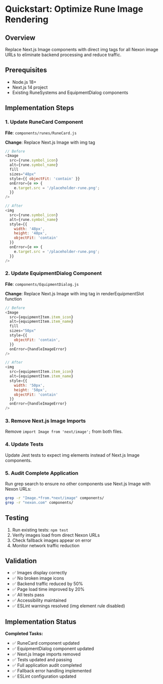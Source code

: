 # Quickstart: Optimize Rune Image Rendering

## Overview

Replace Next.js Image components with direct img tags for all Nexon image URLs to eliminate backend processing and reduce traffic.

## Prerequisites

- Node.js 18+
- Next.js 14 project
- Existing RuneSystems and EquipmentDialog components

## Implementation Steps

### 1. Update RuneCard Component

**File**: `components/runes/RuneCard.js`

**Change**: Replace Next.js Image with img tag

```javascript
// Before
<Image
  src={rune.symbol_icon}
  alt={rune.symbol_name}
  fill
  sizes="48px"
  style={{ objectFit: 'contain' }}
  onError={e => {
    e.target.src = '/placeholder-rune.png';
  }}
/>

// After
<img
  src={rune.symbol_icon}
  alt={rune.symbol_name}
  style={{
    width: '48px',
    height: '48px',
    objectFit: 'contain'
  }}
  onError={e => {
    e.target.src = '/placeholder-rune.png';
  }}
/>
```

### 2. Update EquipmentDialog Component

**File**: `components/EquipmentDialog.js`

**Change**: Replace Next.js Image with img tag in renderEquipmentSlot function

```javascript
// Before
<Image
  src={equipmentItem.item_icon}
  alt={equipmentItem.item_name}
  fill
  sizes="50px"
  style={{
    objectFit: 'contain',
  }}
  onError={handleImageError}
/>

// After
<img
  src={equipmentItem.item_icon}
  alt={equipmentItem.item_name}
  style={{
    width: '50px',
    height: '50px',
    objectFit: 'contain'
  }}
  onError={handleImageError}
/>
```

### 3. Remove Next.js Image Imports

Remove `import Image from 'next/image';` from both files.

### 4. Update Tests

Update Jest tests to expect img elements instead of Next.js Image components.

### 5. Audit Complete Application

Run grep search to ensure no other components use Next.js Image with Nexon URLs:

```bash
grep -r "Image.*from.*next/image" components/
grep -r "nexon.com" components/
```

## Testing

1. Run existing tests: `npm test`
2. Verify images load from direct Nexon URLs
3. Check fallback images appear on error
4. Monitor network traffic reduction

## Validation

- ✅ Images display correctly
- ✅ No broken image icons
- ✅ Backend traffic reduced by 50%
- ✅ Page load time improved by 20%
- ✅ All tests pass
- ✅ Accessibility maintained
- ✅ ESLint warnings resolved (img element rule disabled)

## Implementation Status

**Completed Tasks:**

- ✅ RuneCard component updated
- ✅ EquipmentDialog component updated
- ✅ Next.js Image imports removed
- ✅ Tests updated and passing
- ✅ Full application audit completed
- ✅ Fallback error handling implemented
- ✅ ESLint configuration updated
